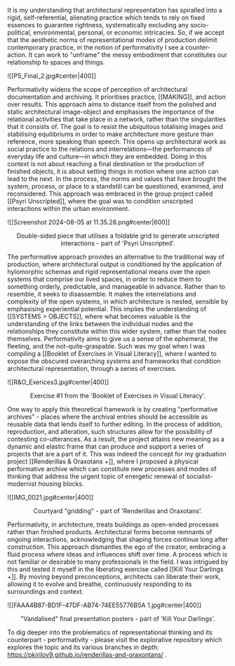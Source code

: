 It is my understanding that architectural representation has spiralled into a rigid, self-referential, alienating practice which tends to rely on fixed essences to guarantee rightness, systematically excluding any socio-political, environmental, personal, or economic intricacies. So, if we accept that the aesthetic norms of representational modes of production delimit contemporary practice, in the notion of performativity I see a counter-action. It can work to "unframe" the messy embodiment that constitutes our relationship to spaces and things. 

![[P5_Final_2.jpg#center|400]]

Performativity widens the scope of perception of architectural documentation and archiving. It prioritises practice, [[MAKING]], and action over results. This approach aims to distance itself from the polished and static architectural image-object and emphasises the importance of the relational activities that take place in a network, rather than the singularities that it consists of. The goal is to resist the ubiquitous totalising images and stabilising equilibriums in order to make architecture more gesture than reference, more speaking than speech. This opens up architectural work as social practice to the relations and interrelations—the performances of everyday life and culture—in which they are embedded. Doing in this context is not about reaching a final destination or the production of finished objects, it is about setting things in motion where one action can lead to the next. In the process, the norms and values that have brought the system, process, or place to a standstill can be questioned, examined, and reconsidered. This approach was embraced in the group project called [[Psyri Unscripted]], where the goal was to condition unscripted interactions within the urban environment. 

![[Screenshot 2024-08-05 at 11.35.28.png#center|600]]
<p align=center> Double-sided piece that utilises a foldable grid to generate unscripted interactions - part of 'Psyri Unscripted'.  </p>

The performative approach provides an alternative to the traditional way of production, where architectural output is conditioned by the application of hylomorphic schemas and rigid representational means over the open systems that comprise our lived spaces, in order to reduce them to something orderly, predictable, and manageable in advance. Rather than to resemble, it seeks to disassemble. It makes the interrelations and complexity of the open systems, in which architecture is nested, sensible by emphasising experiential potential. This implies the understanding of [[SYSTEMS > OBJECTS]], where what becomes valuable is the understanding of the links between the individual nodes and the relationships they constitute within this wider system, rather than the nodes themselves. Performativity aims to give us a sense of the ephemeral, the fleeting, and the not-quite-graspable. Such was my goal when I was compiling a [[Booklet of Exercises in Visual Literacy]], where I wanted to expose the obscured overarching systems and frameworks that condition architectural representation, through a series of exercises. 

![[R&O_Exerices3.jpg#center|400]]
<p align=center> Exercise #1 from the 'Booklet of Exercises in Visual Literacy'. </p>

One way to apply this theoretical framework is by creating "performative archives" - places where the archival entries should be accessible as reusable data that lends itself to further editing. In the process of addition, reproduction, and alteration, such structures allow for the possibility of contesting co-utterances. As a result, the project attains new meaning as a dynamic and elastic frame that can produce and support a series of projects that are a part of it. This was indeed the concept for my graduation project [[Renderillas & Oraxotans +]], where I proposed a physical performative archive which can constitute new processes and modes of thinking that address the urgent topic of energetic renewal of socialist-modernist housing blocks. 

![[IMG_0021.jpg#center|400]]
<p align=center> Courtyard "gridding" - part of 'Renderillas and Oraxotans'. </p>

Performativity, in architecture, treats buildings as open-ended processes rather than finished products. Architectural forms become remnants of ongoing interactions, acknowledging that shaping forces continue long after construction. This approach dismantles the ego of the creator, embracing a fluid process where ideas and influences shift over time. A process which is not familiar or desirable to many professionals in the field. I was intrigued by this and tested it myself in the liberating exercise called [[Kill Your Darlings +]].  By moving beyond preconceptions, architects can liberate their work, allowing it to evolve and breathe, continuously responding to its surroundings and context.

![[FAAA4B87-BD1F-47DF-AB74-74EE55776B5A 1.jpg#center|400]]
<p align=center> "Vandalised" final presentation posters - part of 'Kill Your Darlings'. </p>

To dig deeper into the problematics of representational thinking and its counterpart - performativity - please visit the explorative repository which explores the topic and its various branches in depth: https://pkirilov9.github.io/renderillas-and-oraxontans/ .  